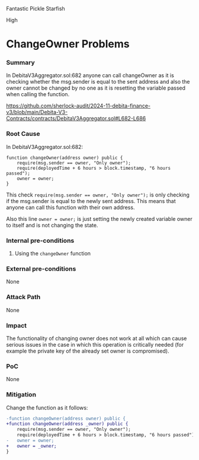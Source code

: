 Fantastic Pickle Starfish

High

# ChangeOwner Problems

### Summary

In DebitaV3Aggregator.sol:682 anyone can call changeOwner as it is checking whether the msg.sender is equal to the sent address and also the owner cannot be changed by no one as it is resetting the variable passed when calling the function.

https://github.com/sherlock-audit/2024-11-debita-finance-v3/blob/main/Debita-V3-Contracts/contracts/DebitaV3Aggregator.sol#L682-L686

### Root Cause

In DebitaV3Aggregator.sol:682:
```solidity
function changeOwner(address owner) public {
    require(msg.sender == owner, "Only owner");
    require(deployedTime + 6 hours > block.timestamp, "6 hours passed");
    owner = owner;
}
```

This check `require(msg.sender == owner, "Only owner");` is only checking if the msg.sender is equal to the newly sent address. This means that anyone can call this function with their own address.

Also this line `owner = owner;` is just setting the newly created variable owner to itself and is not changing the state.



### Internal pre-conditions

1. Using the `changeOwner` function

### External pre-conditions

None

### Attack Path

None

### Impact

The functionality of changing owner does not work at all which can cause serious issues in the case in which this operation is critically needed (for example the private key of the already set owner is compromised).

### PoC

None

### Mitigation

Change the function as it follows:

```diff
-function changeOwner(address owner) public {
+function changeOwner(address _owner) public {
    require(msg.sender == owner, "Only owner");
    require(deployedTime + 6 hours > block.timestamp, "6 hours passed");
-   owner = owner;
+   owner = _owner;
}
```